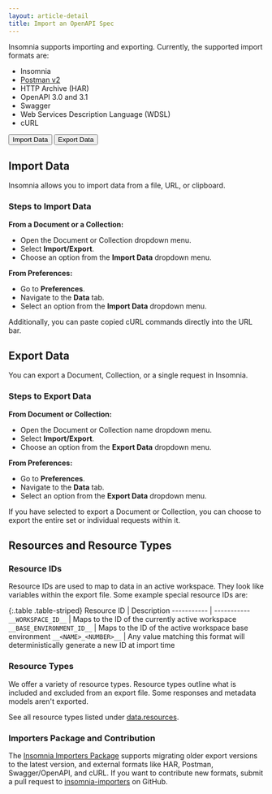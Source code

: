 ```yaml
---
layout: article-detail
title: Import an OpenAPI Spec
---
```

Insomnia supports importing and exporting. Currently, the supported import formats are: 

* Insomnia
* [Postman v2](https://schema.postman.com/collection/json/v2.1.0/draft-07/docs/index.html)
* HTTP Archive (HAR)
* OpenAPI 3.0 and 3.1 
* Swagger
* Web Services Description Language (WDSL)
* cURL
<nav>
  <div class="nav nav-tabs" id="nav-tab" role="tablist">
    <button class="nav-link side-tabs" id="nav-import-tab" data-bs-toggle="tab" data-bs-target="#nav-import" type="button" role="tab" aria-controls="nav-import" aria-selected="true">Import Data</button>
    <button class="nav-link active side-tabs" id="nav-export-tab" data-bs-toggle="tab" data-bs-target="#nav-export" type="button" role="tab" aria-controls="nav-export" aria-selected="false">Export Data</button>
  </div>
</nav>
<div class="tab-content" id="nav-tabContent">
  <div class="tab-pane fade" id="nav-import" role="tabpanel" aria-labelledby="nav-import-tab">
    <h2>Import Data</h2>
    <p>Insomnia allows you to import data from a file, URL, or clipboard.</p>
    <h3>Steps to Import Data</h3>
    <p><b>From a Document or a Collection:</b></p>
    <ul>
      <li>Open the Document or Collection dropdown menu.</li>
      <li>Select <b>Import/Export</b>.</li>
      <li>Choose an option from the <b>Import Data</b> dropdown menu.</li>
    </ul>
    <p><b>From Preferences:</b></p>
    <ul>
      <li>Go to <b>Preferences</b>.</li>
      <li>Navigate to the <b>Data</b> tab.</li>
      <li>Select an option from the <b>Import Data</b> dropdown menu.</li>
    </ul>
    <p>Additionally, you can paste copied cURL commands directly into the URL bar.</p>
  </div>
  <div class="tab-pane fade show active" id="nav-export" role="tabpanel" aria-labelledby="nav-export-tab">
    <h2>Export Data</h2>
    <p>You can export a Document, Collection, or a single request in Insomnia.</p>
    <h3>Steps to Export Data</h3>
    <p><b>From Document or Collection:</b></p>
    <ul>
      <li>Open the Document or Collection name dropdown menu.</li>
      <li>Select <b>Import/Export</b>.</li>
      <li>Choose an option from the <b>Export Data</b> dropdown menu.</li>
    </ul>
    <p><b>From Preferences:</b></p>
    <ul>
      <li>Go to <b>Preferences</b>.</li>
      <li>Navigate to the <b>Data</b> tab.</li>
      <li>Select an option from the <b>Export Data</b> dropdown menu.</li>
    </ul>
    <p>If you have selected to export a Document or Collection, you can choose to export the entire set or individual requests within it.</p>
  </div>
</div>


## Resources and Resource Types

### Resource IDs

Resource IDs are used to map to data in an active workspace. They look like variables within the export file. Some example special resource IDs are:

{:.table .table-striped}
Resource ID | Description
----------- | -----------
`__WORKSPACE_ID__` | Maps to the ID of the currently active workspace
`__BASE_ENVIRONMENT_ID__` | Maps to the ID of the active workspace base environment
`__<NAME>_<NUMBER>__` |  Any value matching this format will deterministically generate a new ID at import time

### Resource Types

We offer a variety of resource types. Resource types outline what is included and excluded from an export file. Some responses and metadata models aren't exported.

See all resource types listed under [data.resources](https://github.com/Kong/insomnia/blob/7abde2a01700f587179941b3231fb1078fcb1e41/packages/insomnia-app/app/common/export.ts#L185-L198).

### Importers Package and Contribution

The [Insomnia Importers Package](https://github.com/Kong/insomnia/tree/develop/packages/insomnia/src/utils/importers) supports migrating older export versions to the latest version, and external formats like HAR, Postman, Swagger/OpenAPI, and cURL. If you want to contribute new formats, submit a pull request to [insomnia-importers](https://github.com/Kong/insomnia/tree/develop/packages/insomnia/src/utils/importers) on GitHub.